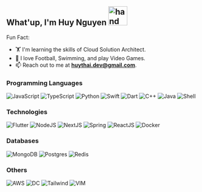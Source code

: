 <h2>
   What'up, I'm Huy Nguyen
  <img src="https://raw.githubusercontent.com/nixin72/nixin72/master/wave.gif" alt="hand" height="50" width="50" />
</h2>

Fun Fact:
- 🏋️ I'm learning the skills of Cloud Solution Architect.
- 🌱 I love Football, Swimming, and play Video Games.
- 📫 Reach out to me at **huythai.dev@gmail.com**.

### Programming Languages
![JavaScript](https://img.shields.io/badge/JavaScript-323330?style=for-the-badge&logo=javascript&logoColor=F7DF1E)
![TypeScript](https://img.shields.io/badge/TypeScript-007ACC?style=for-the-badge&logo=typescript&logoColor=white)
![Python](https://img.shields.io/badge/Python-3776AB?style=for-the-badge&logo=python&logoColor=white)
![Swift](https://img.shields.io/badge/Swift-FA7343?style=for-the-badge&logo=swift&logoColor=white)
![Dart](https://img.shields.io/badge/Dart-0175C2?style=for-the-badge&logo=dart&logoColor=white)
![C++](https://img.shields.io/badge/C%2B%2B-00599C?style=for-the-badge&logo=c%2B%2B&logoColor=white)
![Java](https://img.shields.io/badge/Java-ED8B00?style=for-the-badge&logo=openjdk&logoColor=white)
![Shell](https://img.shields.io/badge/Shell_Script-121011?style=for-the-badge&logo=gnu-bash&logoColor=white)

### Technologies
![Flutter](https://img.shields.io/badge/Flutter-02569B?style=for-the-badge&logo=flutter&logoColor=white)
![NodeJS](https://img.shields.io/badge/Node.js-43853D?style=for-the-badge&logo=node.js&logoColor=white)
![NextJS](https://img.shields.io/badge/NextJS-black?style=for-the-badge&logo=next.js)
![Spring](https://img.shields.io/badge/Spring-6DB33F?style=for-the-badge&logo=spring&logoColor=white)
![ReactJS](https://img.shields.io/badge/React-20232A?style=for-the-badge&logo=react&logoColor=61DAFB)
![Docker](https://img.shields.io/badge/Docker-black?style=for-the-badge&logo=docker)

### Databases
![MongoDB](https://img.shields.io/badge/MongoDB-4EA94B?style=for-the-badge&logo=mongodb&logoColor=white)
![Postgres](https://img.shields.io/badge/PostgreSQL-316192?style=for-the-badge&logo=postgresql&logoColor=white)
![Redis](https://img.shields.io/badge/redis-%23DD0031.svg?&style=for-the-badge&logo=redis&logoColor=white)

### Others
![AWS](https://img.shields.io/badge/Amazon_AWS-FF9900?style=for-the-badge&logo=amazonaws&logoColor=white)
![DC](https://img.shields.io/badge/Digital_Ocean-0080FF?style=for-the-badge&logo=DigitalOcean&logoColor=white)
![Tailwind](https://img.shields.io/badge/Tailwind_CSS-38B2AC?style=for-the-badge&logo=tailwind-css&logoColor=white)
![VIM](https://img.shields.io/badge/VIM-%2311AB00.svg?&style=for-the-badge&logo=vim&logoColor=white)

